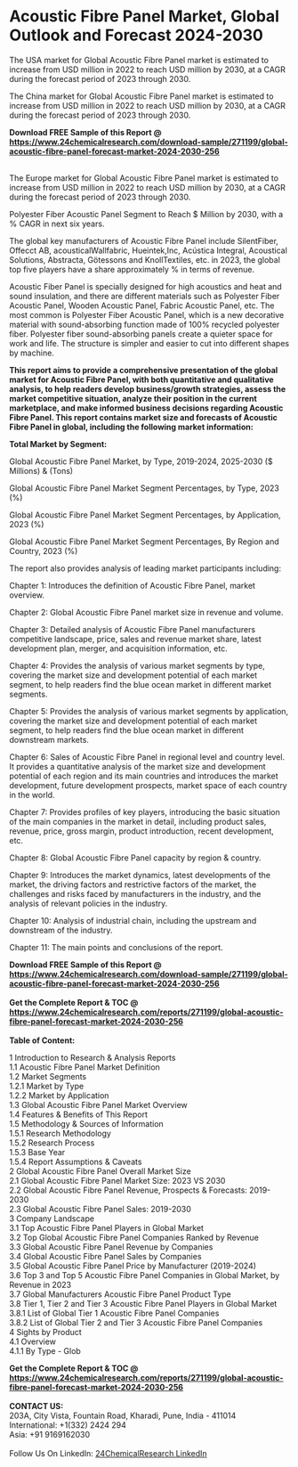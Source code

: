 <h1>Acoustic Fibre Panel Market, Global Outlook and Forecast 2024-2030</h1><p>The USA market for Global Acoustic Fibre Panel market is estimated to increase from USD million in 2022 to reach USD million by 2030, at a CAGR during the forecast period of 2023 through 2030.</p><p>
</p><p>The China market for Global Acoustic Fibre Panel market is estimated to increase from USD million in 2022 to reach USD million by 2030, at a CAGR during the forecast period of 2023 through 2030.</p><div><b>Download FREE Sample of this Report @ 
            <a href="https://www.24chemicalresearch.com/download-sample/271199/global-acoustic-fibre-panel-forecast-market-2024-2030-256">
            https://www.24chemicalresearch.com/download-sample/271199/global-acoustic-fibre-panel-forecast-market-2024-2030-256</a></b></div><br><p>
</p><p>The Europe market for Global Acoustic Fibre Panel market is estimated to increase from USD million in 2022 to reach USD million by 2030, at a CAGR during the forecast period of 2023 through 2030.</p><p>
Polyester Fiber Acoustic Panel Segment to Reach $ Million by 2030, with a % CAGR in next six years.</p><p>
The global key manufacturers of Acoustic Fibre Panel include SilentFiber, Offecct AB, acousticalWallfabric, Hueintek,Inc, Acústica Integral, Acoustical Solutions, Abstracta, Götessons and KnollTextiles, etc. in 2023, the global top five players have a share approximately % in terms of revenue.</p><p>
Acoustic Fiber Panel is specially designed for high acoustics and heat and sound insulation, and there are different materials such as Polyester Fiber Acoustic Panel, Wooden Acoustic Panel, Fabric Acoustic Panel, etc. The most common is Polyester Fiber Acoustic Panel, which is a new decorative material with sound-absorbing function made of 100% recycled polyester fiber. Polyester fiber sound-absorbing panels create a quieter space for work and life. The structure is simpler and easier to cut into different shapes by machine.</p><p>
<strong>This report aims to provide a comprehensive presentation of the global market for Acoustic Fibre Panel, with both quantitative and qualitative analysis, to help readers develop business/growth strategies, assess the market competitive situation, analyze their position in the current marketplace, and make informed business decisions regarding Acoustic Fibre Panel. This report contains market size and forecasts of Acoustic Fibre Panel in global, including the following market information:</strong></p><p>
</p><p>
<strong>Total Market by Segment:</strong></p><p>
Global Acoustic Fibre Panel Market, by Type, 2019-2024, 2025-2030 ($ Millions) &amp; (Tons)</p><p>
Global Acoustic Fibre Panel Market Segment Percentages, by Type, 2023 (%)</p><p>
</p><p>
Global Acoustic Fibre Panel Market Segment Percentages, by Application, 2023 (%)</p><p>
</p><p>
Global Acoustic Fibre Panel Market Segment Percentages, By Region and Country, 2023 (%)</p><p>
</p><p>
The report also provides analysis of leading market participants including:</p><p>
</p><p>
</p><p>
Chapter 1: Introduces the definition of Acoustic Fibre Panel, market overview.</p><p>
Chapter 2: Global Acoustic Fibre Panel market size in revenue and volume.</p><p>
Chapter 3: Detailed analysis of Acoustic Fibre Panel manufacturers competitive landscape, price, sales and revenue market share, latest development plan, merger, and acquisition information, etc.</p><p>
Chapter 4: Provides the analysis of various market segments by type, covering the market size and development potential of each market segment, to help readers find the blue ocean market in different market segments.</p><p>
Chapter 5: Provides the analysis of various market segments by application, covering the market size and development potential of each market segment, to help readers find the blue ocean market in different downstream markets.</p><p>
Chapter 6: Sales of Acoustic Fibre Panel in regional level and country level. It provides a quantitative analysis of the market size and development potential of each region and its main countries and introduces the market development, future development prospects, market space of each country in the world.</p><p>
Chapter 7: Provides profiles of key players, introducing the basic situation of the main companies in the market in detail, including product sales, revenue, price, gross margin, product introduction, recent development, etc.</p><p>
Chapter 8: Global Acoustic Fibre Panel capacity by region &amp; country.</p><p>
Chapter 9: Introduces the market dynamics, latest developments of the market, the driving factors and restrictive factors of the market, the challenges and risks faced by manufacturers in the industry, and the analysis of relevant policies in the industry.</p><p>
Chapter 10: Analysis of industrial chain, including the upstream and downstream of the industry.</p><p>
Chapter 11: The main points and conclusions of the report.</p><div><b>Download FREE Sample of this Report @ 
            <a href="https://www.24chemicalresearch.com/download-sample/271199/global-acoustic-fibre-panel-forecast-market-2024-2030-256">
            https://www.24chemicalresearch.com/download-sample/271199/global-acoustic-fibre-panel-forecast-market-2024-2030-256</a></b></div><br><div><b>Get the Complete Report & TOC @ 
            <a href="https://www.24chemicalresearch.com/reports/271199/global-acoustic-fibre-panel-forecast-market-2024-2030-256">
            https://www.24chemicalresearch.com/reports/271199/global-acoustic-fibre-panel-forecast-market-2024-2030-256</a></b></div><br>
            <b>Table of Content:</b><p>1 Introduction to Research & Analysis Reports<br />
    1.1 Acoustic Fibre Panel Market Definition<br />
    1.2 Market Segments<br />
        1.2.1 Market by Type<br />
        1.2.2 Market by Application<br />
    1.3 Global Acoustic Fibre Panel Market Overview<br />
    1.4 Features & Benefits of This Report<br />
    1.5 Methodology & Sources of Information<br />
        1.5.1 Research Methodology<br />
        1.5.2 Research Process<br />
        1.5.3 Base Year<br />
        1.5.4 Report Assumptions & Caveats<br />
2 Global Acoustic Fibre Panel Overall Market Size<br />
    2.1 Global Acoustic Fibre Panel Market Size: 2023 VS 2030<br />
    2.2 Global Acoustic Fibre Panel Revenue, Prospects & Forecasts: 2019-2030<br />
    2.3 Global Acoustic Fibre Panel Sales: 2019-2030<br />
3 Company Landscape<br />
    3.1 Top Acoustic Fibre Panel Players in Global Market<br />
    3.2 Top Global Acoustic Fibre Panel Companies Ranked by Revenue<br />
    3.3 Global Acoustic Fibre Panel Revenue by Companies<br />
    3.4 Global Acoustic Fibre Panel Sales by Companies<br />
    3.5 Global Acoustic Fibre Panel Price by Manufacturer (2019-2024)<br />
    3.6 Top 3 and Top 5 Acoustic Fibre Panel Companies in Global Market, by Revenue in 2023<br />
    3.7 Global Manufacturers Acoustic Fibre Panel Product Type<br />
    3.8 Tier 1, Tier 2 and Tier 3 Acoustic Fibre Panel Players in Global Market<br />
        3.8.1 List of Global Tier 1 Acoustic Fibre Panel Companies<br />
        3.8.2 List of Global Tier 2 and Tier 3 Acoustic Fibre Panel Companies<br />
4 Sights by Product<br />
    4.1 Overview<br />
        4.1.1 By Type - Glob</p><div><b>Get the Complete Report & TOC @ 
            <a href="https://www.24chemicalresearch.com/reports/271199/global-acoustic-fibre-panel-forecast-market-2024-2030-256">
            https://www.24chemicalresearch.com/reports/271199/global-acoustic-fibre-panel-forecast-market-2024-2030-256</a></b></div><br><b>CONTACT US:</b><br>
            203A, City Vista, Fountain Road, Kharadi, Pune, India - 411014<br>
            International: +1(332) 2424 294<br>
            Asia: +91 9169162030 <br><br>
            Follow Us On LinkedIn: <a href="https://www.linkedin.com/company/24chemicalresearch/">24ChemicalResearch LinkedIn</a>